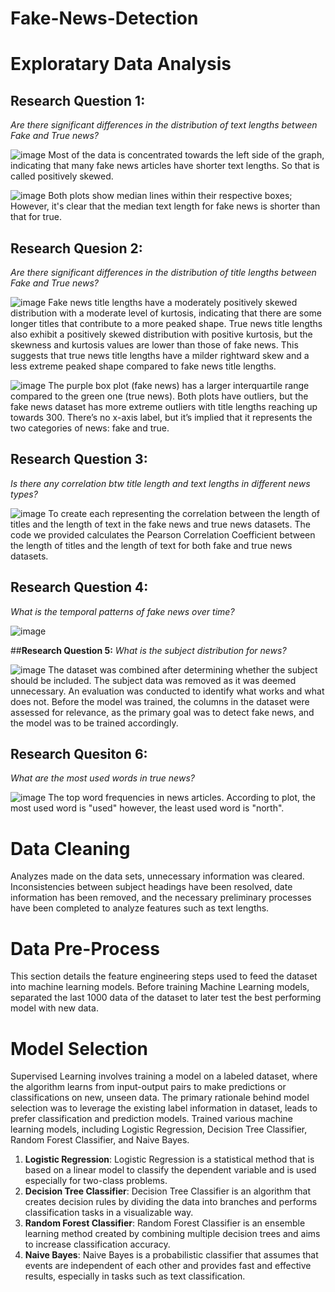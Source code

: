 # Fake-News-Detection
# Exploratary Data Analysis
## **Research Question 1:**
*Are there significant differences in the distribution of text lengths between Fake and True news?*

![image](https://github.com/user-attachments/assets/50e0ac73-99c2-4029-8a6b-0c0952a7eb58)
Most of the data is concentrated towards the left side of the graph, indicating that many fake news articles have shorter text lengths. So that is called positively skewed.

![image](https://github.com/user-attachments/assets/1d3cecb3-463f-4590-ad82-c9fcdbdc3e71)
Both plots show median lines within their respective boxes; However, it's clear that the median text length for fake news is shorter than that for true.

## **Research Quesion 2:**
*Are there significant differences in the distribution of title lengths between Fake and True news?*

![image](https://github.com/user-attachments/assets/71b32363-f474-499a-901c-558911ae5232)
Fake news title lengths have a moderately positively skewed distribution with a moderate level of kurtosis, indicating that there are some longer titles that contribute to a more peaked shape. True news title lengths also exhibit a positively skewed distribution with positive kurtosis, but the skewness and kurtosis values are lower than those of fake news. This suggests that true news title lengths have a milder rightward skew and a less extreme peaked shape compared to fake news title lengths.

![image](https://github.com/user-attachments/assets/f14b537d-5888-468f-a764-de2f88ca0b9a)
The purple box plot (fake news) has a larger interquartile range compared to the green one (true news). Both plots have outliers, but the fake news dataset has more extreme outliers with title lengths reaching up towards 300. There’s no x-axis label, but it’s implied that it represents the two categories of news: fake and true.

## **Research Question 3:**
*Is there any correlation btw title length and text lengths in different news types?*

![image](https://github.com/user-attachments/assets/b2073993-7ca9-4446-8326-35827164f656)
To create each representing the correlation between the length of titles and the length of text in the fake news and true news datasets. The code we provided calculates the Pearson Correlation Coefficient between the length of titles and the length of text for both fake and true news datasets.

## **Research Question 4:**
*What is the temporal patterns of fake news over time?*

![image](https://github.com/user-attachments/assets/0205d7e0-a878-4316-862c-386894bfebd7)

##**Research Question 5:**
*What is the subject distribution for news?*

![image](https://github.com/user-attachments/assets/f3acd741-0f2d-4080-890b-fe2e5cff25e2)
The dataset was combined after determining whether the subject should be included. The subject data was removed as it was deemed unnecessary. An evaluation was conducted to identify what works and what does not. Before the model was trained, the columns in the dataset were assessed for relevance, as the primary goal was to detect fake news, and the model was to be trained accordingly.

## **Research Quesiton 6:**
*What are the most used words in true news?*

![image](https://github.com/user-attachments/assets/0aee15fb-f674-4b3b-b2e0-04c7a994f376)
The top word frequencies in news articles. According to plot, the most used word is "used" however, the least used word is "north".

# Data Cleaning
Analyzes made on the data sets, unnecessary information was cleared. Inconsistencies between subject headings have been resolved, date information has been removed, and the necessary preliminary processes have been completed to analyze features such as text lengths.

# Data Pre-Process
This section details the feature engineering steps used to feed the dataset into machine learning models.
Before training Machine Learning models, separated the last 1000 data of the dataset to later test the best performing model with new data.
# Model Selection
Supervised Learning involves training a model on a labeled dataset, where the algorithm learns from input-output pairs to make predictions or classifications on new, unseen data. The primary rationale behind model selection was to leverage the existing label information in dataset, leads to prefer classification and prediction models.
Trained various machine learning models, including Logistic Regression, Decision Tree Classifier, Random Forest Classifier, and Naive Bayes.

1) **Logistic Regression**: Logistic Regression is a statistical method that is based on a linear model to classify the dependent variable and is used especially for two-class problems.
2) **Decision Tree Classifier**: Decision Tree Classifier is an algorithm that creates decision rules by dividing the data into branches and performs classification tasks in a visualizable way.
3) **Random Forest Classifier**: Random Forest Classifier is an ensemble learning method created by combining multiple decision trees and aims to increase classification accuracy.
4) **Naive Bayes**: Naive Bayes is a probabilistic classifier that assumes that events are independent of each other and provides fast and effective results, especially in tasks such as text classification.
